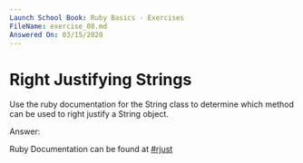 ```yaml
---
Launch School Book: Ruby Basics - Exercises
FileName: exercise_08.md 
Answered On: 03/15/2020
---
```


# Right Justifying Strings

Use the ruby documentation for the String class to determine which 
method can be used to right justify a String object.

Answer: 

Ruby Documentation can be found at 
[#rjust](https://ruby-doc.org/core-2.4.1/String.html#method-i-rjust)